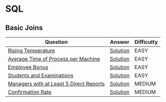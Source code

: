 # SQL

## Basic Joins

|  Question    |  Answer    | Difficulty       |
|--------------|--------------|--------|
| [Rising Temperature](https://leetcode.com/problems/rising-temperature/description/?envType=study-plan-v2&envId=top-sql-50) | [Solution](https://github.com/Jaycee-C/SQL/blob/main/SQL50/%20197.%20Rising%20Temperature.sql) |  EASY  |
| [Average Time of Process per Machine](https://leetcode.com/problems/average-time-of-process-per-machine/description/?envType=study-plan-v2&envId=top-sql-50) | [Solution](https://github.com/Jaycee-C/SQL/blob/main/SQL50/1661.Average%20Time%20of%20Process%20per%20Machine.sql) |  EASY  |
| [Employee Bonus](https://leetcode.com/problems/employee-bonus/description/?envType=study-plan-v2&envId=top-sql-50) | [Solution](https://github.com/Jaycee-C/SQL/blob/main/SQL50/577.Employee_bonus.sql) |  EASY  |
| [Students and Examinations](https://leetcode.com/problems/students-and-examinations/description/?envType=study-plan-v2&envId=top-sql-50) | [Solution](https://github.com/Jaycee-C/SQL/blob/main/SQL50/1280.students_and_examinations.sql) |  EASY  |
| [Managers with at Least 5 Direct Reports](https://leetcode.com/problems/managers-with-at-least-5-direct-reports/description/?envType=study-plan-v2&envId=top-sql-50) | [Solution](https://github.com/Jaycee-C/SQL/blob/main/SQL50/570.Managers_with_at_least_5_Direct_Reports.sql) | MEDIUM |
| [Confirmation Rate](https://leetcode.com/problems/confirmation-rate/description/?envType=study-plan-v2&envId=top-sql-50) | [Solution](https://github.com/Jaycee-C/SQL/blob/main/SQL50/1934.Confirmation_Rate.sql) | MEDIUM |